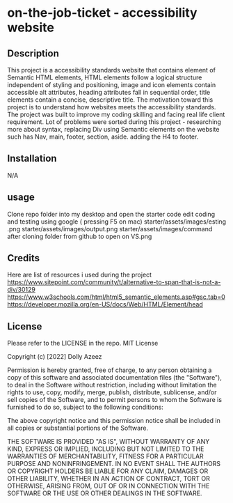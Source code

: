 # on-the-job-ticket - accessibility website
## Description
This project is a accessibility standards website that contains element of Semantic HTML elements, HTML elements follow a logical structure independent of styling and positioning, image and icon elements contain accessible alt attributes, heading attributes fall in sequential order, title elements contain a concise, descriptive title. 
The motivation toward this project is to understand how websites meets the accessibility standards. The project was built to improve my coding skilling and facing real life client requirement. 
Lot of problems were sorted during this project - researching more about syntax, replacing Div using Semantic elements on the website such has Nav, main, footer, section, aside. adding the H4 to footer.

## Installation
N/A

## usage
Clone repo folder into my desktop and open the starter code
edit coding and testing using google ( pressing F5 on mac) 
starter/assets/images/esting .png 
starter/assets/images/output.png
starter/assets/images/command after cloning folder from github to open on VS.png
## Credits
Here are list of resources i used during the project
https://www.sitepoint.com/community/t/alternative-to-span-that-is-not-a-div/30129
https://www.w3schools.com/html/html5_semantic_elements.asp#gsc.tab=0
https://developer.mozilla.org/en-US/docs/Web/HTML/Element/head

## License
Please refer to the LICENSE in the repo.
MIT License

Copyright (c) [2022] Dolly Azeez

Permission is hereby granted, free of charge, to any person obtaining a copy
of this software and associated documentation files (the "Software"), to deal
in the Software without restriction, including without limitation the rights
to use, copy, modify, merge, publish, distribute, sublicense, and/or sell
copies of the Software, and to permit persons to whom the Software is
furnished to do so, subject to the following conditions:

The above copyright notice and this permission notice shall be included in all
copies or substantial portions of the Software.

THE SOFTWARE IS PROVIDED "AS IS", WITHOUT WARRANTY OF ANY KIND, EXPRESS OR
IMPLIED, INCLUDING BUT NOT LIMITED TO THE WARRANTIES OF MERCHANTABILITY,
FITNESS FOR A PARTICULAR PURPOSE AND NONINFRINGEMENT. IN NO EVENT SHALL THE
AUTHORS OR COPYRIGHT HOLDERS BE LIABLE FOR ANY CLAIM, DAMAGES OR OTHER
LIABILITY, WHETHER IN AN ACTION OF CONTRACT, TORT OR OTHERWISE, ARISING FROM,
OUT OF OR IN CONNECTION WITH THE SOFTWARE OR THE USE OR OTHER DEALINGS IN THE
SOFTWARE.